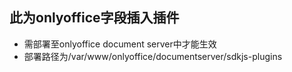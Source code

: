 ## 此为onlyoffice字段插入插件
+ 需部署至onlyoffice document server中才能生效
+ 部署路径为/var/www/onlyoffice/documentserver/sdkjs-plugins

